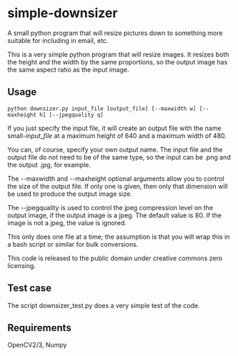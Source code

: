 # simple-downsizer
A small python program that will resize pictures down to something more
suitable for including in email, etc.

This is a very simple python program that will resize images.  It resizes both the height and the width by the
same proportions, so the output image has the same aspect ratio as the input image.

## Usage

```
python downsizer.py input_file [output_file] [--maxwidth w] [--maxheight h] [--jpegquality q]
```

If you just specify the input file, it will create an output file with the name small-*input_file*
at a maximum height of 640 and a maximum width of 480.

You can, of course, specify your own output name. The input file and the output file do not need to be of the same type,
so the input can be .png and the output .jpg, for example.

The --maxwidth and --maxheight optional arguments allow you to control the size of the output file.  If only one is given,
then only that dimension will be used to produce the output image size.

The --jpegquality is used to control the jpeg compression level on the output image, if the output image is a jpeg.
The default value is 80.  If the image is not a jpeg, the value is ignored.

This only does one file at a time; the assumption is that you will wrap this in a bash script or similar
for bulk conversions.

This code is released to the public domain under creative commons zero licensing.


## Test case

The script downsizer_test.py does a very simple test of the code.

## Requirements

OpenCV2/3, Numpy

